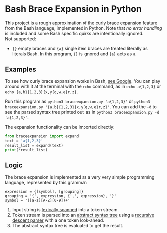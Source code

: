 # Bash Brace Expansion in Python
This project is a rough approximation of the curly brace expansion feature from the Bash language, implemented in Python. Note that *no error handling* is included and some Bash specific quirks are intentionally ignored.  
Not supported:
- `{}` empty braces and `{a}` single item braces are treated literally as literals Bash. In this program, `{}` is ignored and `{a}` acts as `a`.

## Examples
To see how curly brace expansion works in Bash, [see Google](https://www.google.com/search?q=bash+curly+brace+expansion). You can play around with it at the terminal with the `echo` command, as in `echo a{1,2,3}` or `echo {a,b}{1,2,3}{x,y{q,w,e}r,z}`.

Run this program as `python3 braceexpansion.py 'a{1,2,3}'` or `python3 braceexpansion.py '{a,b}{1,2,3}{x,y{q,w,e}r,z}'`. You can add the `-d` to see the parsed syntax tree printed out, as in `python3 braceexpansion.py -d 'a{1,2,3}'`.

The expansion functionality can be imported directly:
```python
from braceexpansion import expand
text = 'a{1,2,3}'
result_list = expand(text)
print(*result_list)
```

## Logic
The brace expansion is implemented as a very very simple programming language, represented by this grammar:
```ebnf
expression = {[symbol], [grouping]}
grouping = '{', expression, {',', expression}, '}'
symbol = '([a-z][A-Z][0-9])+'
```

1. Input string is [lexically scanned](https://en.wikipedia.org/wiki/Lexical_analysis) into a token stream.
2. Token stream is parsed into an [abstract syntax tree](https://en.wikipedia.org/wiki/Abstract_syntax_tree) using a [recursive descent parser](https://en.wikipedia.org/wiki/Recursive_descent_parser) with a one token look-ahead.
3. The abstract syntax tree is evaluated to get the result.
